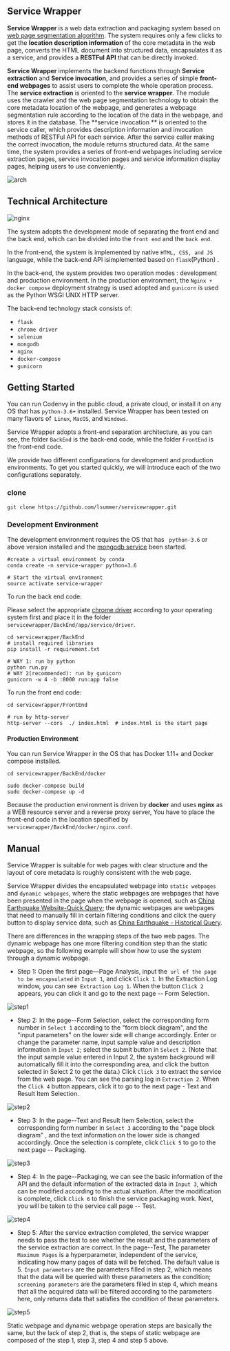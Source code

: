 ## Service Wrapper

**Service Wrapper** is a web data extraction and packaging system based on [web page segmentation algorithm](https://github.com/liaocyintl/WebSegment). The system requires only a few clicks to get the **location description information** of the core metadata in the web page, converts the HTML document into structured data, encapsulates it as a service, and provides a **RESTFul API** that can be directly invoked.

**Service Wrapper** implements the backend functions through **Service extraction** and **Service invocation**, and provides a series of simple **front-end webpages** to assist users to complete the whole operation process. The **service extraction** is oriented to the **service wrapper**. The module uses the crawler and the web page segmentation technology to obtain the core metadata location of the webpage, and generates a webpage segmentation rule according to the location of the data in the webpage, and stores it in the database. The **service invocation ** is oriented to the service caller, which provides description information and invocation methods of RESTFul API for each service. After the service caller making the correct invocation, the module returns structured data. At the same time, the system provides a series of front-end webpages including service extraction pages, service invocation pages and service information display pages, helping users to use conveniently.

![arch](servicewrapper/FrontEnd/img/arch.png)



## Technical Architecture

![nginx](https://github.com/lsummer/servicewrapper/tree/master/FrontEnd/img/nginx.png)

The system adopts the development mode of separating the front end and the back end, which can be divided into the `front end` and the `back end`.

In the front-end, the system is implemented by native `HTML, CSS, and JS` language,  while  the back-end API isimplemented  based on `flask`(Python) .

In the back-end, the system provides two operation modes : development  and production environment. In the production environment, the `Nginx + docker compose` deployment strategy is used adopted and `gunicorn` is used as the Python WSGI UNIX HTTP server.

The back-end technology stack consists of:

- `flask`
- `chrome driver`
- `selenium`
- `mongodb`
- `nginx`
- `docker-compose`
- `gunicorn`



## Getting Started

You can run Codenvy in the public cloud, a private cloud, or install it on any OS that has `python-3.6+` installed. Service Wrapper has been tested on many flavors of` Linux`, `MacOS`, and `Windows`. 

Service Wrapper adopts a front-end separation architecture, as you can see, the folder `BackEnd` is the back-end code, while the folder `FrontEnd` is the front-end code.

We provide two different configurations for development and production environments. To get you started quickly, we will introduce each of the two configurations separately.

### clone

```git clone https://github.com/lsummer/servicewrapper.git```

### Development Environment

The development environment requires the OS that has ` python-3.6` or above version installed and  the [mongodb service]((https://www.mongodb.com/download-center/community)) been started.

```shell
#create a virtual environment by conda
conda create -n service-wrapper python=3.6

# Start the virtual environment
source activate service-wrapper
```

To run the back end code:

Please select the appropriate [chrome driver]((http://chromedriver.storage.googleapis.com/index.html)) according to your operating system first and place it in the folder `servicewrapper/BackEnd/app/service/driver`.

```shell
cd servicewrapper/BackEnd
# install required libraries
pip install -r requirement.txt

# WAY 1: run by python
python run.py
# WAY 2(recommended): run by gunicorn
gunicorn -w 4 -b :8000 run:app false
```

To run the front end code:

```shell
cd servicewrapper/FrontEnd

# run by http-server
http-server --cors  ./ index.html  # index.html is the start page

```

#### Production Environment

You can run Service Wrapper in the OS that has Docker 1.11+ and Docker compose installed.

```shell
cd servicewrapper/BackEnd/docker

sudo docker-compose build
sudo docker-compose up -d
```

Because the production environment is driven by **docker** and uses **nginx** as a WEB resource server and a reverse proxy server, You have to place the front-end code in the location specified by `servicewrapper/BackEnd/docker/nginx.conf`.



## Manual

Service Wrapper is suitable for web pages with clear structure and the layout of core metadata is roughly consistent with the web page.

Service Wrapper divides the encapsulated webpage into `static webpages` and `dynamic webpages`, where the static webpages are webpages that have been presented in the page when the webpage is opened, such as [China Earthquake Website-Quick Query](http://www.ceic.ac.cn/speedsearch?time=7); the dynamic webpages are webpages that need to manually fill in certain filtering conditions and click the query button to display service data, such as [China Earthquake - Historical Query](http://www.ceic.ac.cn/history).

There are differences in the wrapping steps of the two web pages. The dynamic webpage has one more filtering condition step than the static webpage, so the following example will show how to use the system through a dynamic webpage.

- Step 1: Open the first page—Page Analysis, input the` url of the page to be encapsulated` in `Input 1`, and click `Click 1`. In the Extraction Log window, you can see` Extraction Log 1`. When the button `Click 2` appears, you can click it and go to the next page -- Form Selection.

![step1](https://github.com/lsummer/servicewrapper/tree/master/FrontEnd/img/step1.png)

- Step 2: In the page--Form Selection, select the corresponding form number in `Select 1` according to the "form block diagram", and the "input parameters" on the lower side will change accordingly. Enter or change the parameter name, input sample value and description information in `Input 2`; select the submit button in `Select 2`. (Note that the input sample value entered in Input 2, the system background will automatically fill it into the corresponding area, and click the button selected in Select 2 to get the data.) Click `Click 3` to extract the service from the web page. You can see the parsing log in `Extraction 2`. When the `Click 4` button appears, click it to go to the next page - Text and Result Item Selection.

![step2](https://github.com/lsummer/servicewrapper/tree/master/FrontEnd/img/step2.png)

- Step 3: In the page--Text and Result Item Selection,  select the corresponding form number  in `Select 3` according to the "page block diagram" , and the text information on the lower side is changed accordingly.  Once the selection is complete, click `Click 5` to go to the next page -- Packaging.

![step3](https://github.com/lsummer/servicewrapper/tree/master/FrontEnd/img/step3.png)

- Step 4: In the page--Packaging, we can see the basic information of the API and the default information of the extracted data in `Input 3`, which can be modified according to the actual situation. After the modification is complete, click `Click 6` to finish the service packaging work. Next, you will be taken to the service call page -- Test.

![step4](https://github.com/lsummer/servicewrapper/tree/master/FrontEnd/img/step4.png)

- Step 5: After the service extraction completed, the service wrapper needs to pass the test to see whether the result and  the parameters of the service extraction are correct. In the page--Test, The parameter `Maximum Pages`  is a hyperparameter, independent of the service, indicating how many pages of data will be fetched. The default value is 5. `Input parameters` are the parameters filled in step 2, which means that the data will be queried with these parameters as the condition; `screening parameters` are the parameters filled in step 4, which means that all the acquired data will be filtered according to the parameters here, only returns data that satisfies the condition of these parameters.

![step5](https://github.com/lsummer/servicewrapper/tree/master/FrontEnd/img/step5.png)

Static webpage and dynamic webpage operation steps are basically the same, but the lack of step 2, that is, the steps of static webpage are composed of the step 1, step 3, step 4 and step 5 above.